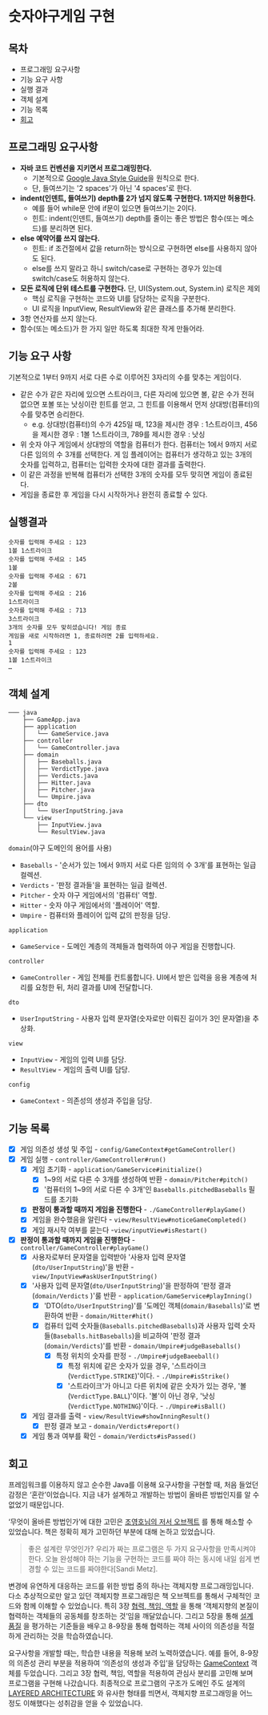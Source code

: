 # 숫자야구게임 구현

## 목차

- 프로그래밍 요구사항
- 기능 요구 사항
- 실행 결과
- 객체 설계
- 기능 목록
- [회고](#retrospective)

## 프로그래밍 요구사항

- **자바 코드 컨벤션을 지키면서 프로그래밍한다.**
  - 기본적으로 [Google Java Style Guide](https://google.github.io/styleguide/javaguide.html)을 원칙으로 한다.
  - 단, 들여쓰기는 '2 spaces'가 아닌 '4 spaces'로 한다.
- **indent(인덴트, 들여쓰기) depth를 2가 넘지 않도록 구현한다. 1까지만 허용한다.**
  - 예를 들어 while문 안에 if문이 있으면 들여쓰기는 2이다.
  - 힌트: indent(인덴트, 들여쓰기) depth를 줄이는 좋은 방법은 함수(또는 메소드)를 분리하면 된다.
- **else 예약어를 쓰지 않는다.**
  - 힌트: if 조건절에서 값을 return하는 방식으로 구현하면 else를 사용하지 않아도 된다.
  - else를 쓰지 말라고 하니 switch/case로 구현하는 경우가 있는데 switch/case도 허용하지 않는다.
- **모든 로직에 단위 테스트를 구현한다.** 단, UI(System.out, System.in) 로직은 제외
  - 핵심 로직을 구현하는 코드와 UI를 담당하는 로직을 구분한다.
  - UI 로직을 InputView, ResultView와 같은 클래스를 추가해 분리한다.
- 3항 연산자를 쓰지 않는다.
- 함수(또는 메소드)가 한 가지 일만 하도록 최대한 작게 만들어라.

## 기능 요구 사항

기본적으로 1부터 9까지 서로 다른 수로 이루어진 3자리의 수를 맞추는 게임이다.

- 같은 수가 같은 자리에 있으면 스트라이크, 다른 자리에 있으면 볼, 같은 수가 전혀 없으면 포볼 또는 낫싱이란 힌트를 얻고, 그 힌트를 이용해서 먼저 상대방(컴퓨터)의 수를 맞추면 승리한다.
  - e.g. 상대방(컴퓨터)의 수가 425일 때, 123을 제시한 경우 : 1스트라이크, 456을 제시한 경우 : 1볼 1스트라이크, 789를 제시한 경우 : 낫싱
- 위 숫자 야구 게임에서 상대방의 역할을 컴퓨터가 한다. 컴퓨터는 1에서 9까지 서로 다른 임의의 수 3개를 선택한다. 게 임 플레이어는 컴퓨터가 생각하고 있는 3개의 숫자를 입력하고, 컴퓨터는 입력한 숫자에 대한 결과를 출력한다.
- 이 같은 과정을 반복해 컴퓨터가 선택한 3개의 숫자를 모두 맞히면 게임이 종료된다.
- 게임을 종료한 후 게임을 다시 시작하거나 완전히 종료할 수 있다.

## 실행결과
```
숫자를 입력해 주세요 : 123
1볼 1스트라이크
숫자를 입력해 주세요 : 145
1볼
숫자를 입력해 주세요 : 671
2볼
숫자를 입력해 주세요 : 216
1스트라이크
숫자를 입력해 주세요 : 713
3스트라이크
3개의 숫자를 모두 맞히셨습니다! 게임 종료
게임을 새로 시작하려면 1, 종료하려면 2를 입력하세요.
1
숫자를 입력해 주세요 : 123
1볼 1스트라이크
…
```

## 객체 설계
```
─── java
    ├── GameApp.java
    ├── application
    │   └── GameService.java
    ├── controller
    │   └── GameController.java
    ├── domain
    │   ├── Baseballs.java
    │   ├── VerdictType.java
    │   ├── Verdicts.java
    │   ├── Hitter.java
    │   ├── Pitcher.java
    │   └── Umpire.java
    ├── dto
    │   └── UserInputString.java
    └── view
        ├── InputView.java
        └── ResultView.java
```

`domain`(야구 도메인의 용어를 사용)

- `Baseballs` - '순서가 있는 1에서 9까지 서로 다른 임의의 수 3개'를 표현하는 일급 컬렉션.
- `Verdicts` - '판정 결과들'을 표현하는 일급 컬렉션.
- `Pitcher` - 숫자 야구 게임에서의 '컴퓨터' 역할.
- `Hitter` - 숫자 야구 게임에서의 '플레이어' 역할.
- `Umpire` - 컴퓨터와 플레이어 입력 값의 판정을 담당.

`application`

- `GameService` - 도메인 계층의 객체들과 협력하여 야구 게임을 진행합니다.

`controller`

- `GameController` - 게임 전체를 컨트롤합니다. UI에서 받은 입력을 응용 계층에 처리를 요청한 뒤, 처리 결과를 UI에 전달합니다.

`dto`

- `UserInputString` - 사용자 입력 문자열(숫자로만 이뤄진 길이가 3인 문자열)을 추상화.

`view`

- `InputView` - 게임의 입력 UI를 담당.
- `ResultView` - 게임의 출력 UI를 담당.

`config`

- `GameContext` - 의존성의 생성과 주입을 담당.

## 기능 목록

- [x] 게임 의존성 생성 및 주입 - `config/GameContext#getGameController()`
- [x] 게임 실행 - `controller/GameController#run()`
  - [x] 게임 초기화 - `application/GameService#initialize()`
    - [x] 1~9의 서로 다른 수 3개를 생성하여 반환 - `domain/Pitcher#pitch()`
    - [x] '컴퓨터의 1~9의 서로 다른 수 3개'인 `Baseballs.pitchedBaseballs` 필드를 초기화
  - [x] **판정이 통과할 때까지 게임을 진행한다** - `./GameController#playGame()`
  - [x] 게임을 완수했음을 알린다 - `view/ResultView#noticeGameCompleted()`
  - [x] 게임 재시작 여부를 묻는다 -`view/inputView#isRestart()`

- [x] **판정이 통과할 때까지 게임을 진행한다** - `controller/GameController#playGame()`
  - [x] 사용자로부터 문자열을 입력받아 '사용자 입력 문자열(`dto/UserInputString`)'을 반환 - `view/InputView#askUserInputString()`
  - [x] '사용자 입력 문자열(`dto/UserInputString`)'을 판정하여 '판정 결과(`domain/Verdicts` )'룰 반환 - `application/GameService#playInning()`
    - [x] 'DTO(`dto/UserInputString`)'를 '도메인 객체(`domain/Baseballs`)'로 변환하여 반환 - `domain/Hitter#hit()`
    - [x] 컴퓨터 입력 숫자들(`Baseballs.pitchedBaseballs`)과 사용자 입력 숫자들(`Baseballs.hitBaseballs`)을 비교하여 '판정 결과(`domain/Verdicts`)'를 반환 - `domain/Umpire#judgeBaseballs()`
      - [x] 특정 위치의 숫자를 판정 - `./Umpire#judgeBaeeball()`
        - [x] 특정 위치에 같은 숫자가 있을 경우, '스트라이크(`VerdictType.STRIKE`)'이다. - `./Umpire#isStrike()`
        - [x] '스트라이크'가 아니고 다른 위치에 같은 숫자가 있는 경우, '볼(`VerdictType.BALL`)'이다. '볼'이 아닌 경우, '낫싱(`VerdictType.NOTHING`)'이다. - `./Umpire#isBall()`
  - [x] 게임 결과를 출력 - `view/ResultView#showInningResult()`
    - [x] 판정 결과 보고 - `domain/Verdicts#report()`
  - [x] 게임 통과 여부를 확인 - `domain/Verdicts#isPassed()`

## 회고 <a name ="retrospective"></a>

프레임워크를 이용하지 않고 순수한 Java를 이용해 요구사항을 구현할 때, 처음 들었던 감정은 ‘혼란’이었습니다. 지금 내가 설계하고 개발하는 방법이 올바른 방법인지를 알 수 없었기 때문입니다.

‘무엇이 올바른 방법인가’에 대한 고민은 [조영호님의 저서 오브젝트](https://github.com/eastshine-high/til/tree/main/books/object) 를 통해 해소할 수 있었습니다. 책은 정확히 제가 고민하던 부분에 대해 논하고 있었습니다.

> 좋은 설계란 무엇인가? 우리가 짜는 프로그램은 두 가지 요구사항을 만족시켜야 한다. 오늘 완성해야 하는 기능을 구현하는 코드를 짜야 하는 동시에 내일 쉽게 변경할 수 있는 코드를 짜야한다[Sandi Metz].
>

변경에 유연하게 대응하는 코드를 위한 방법 중의 하나는 객체지향 프로그래밍입니다. 다소 추상적으로만 알고 있던 객체지향 프로그래밍은 책 오브젝트를 통해서 구체적인 코드와 함께 이해할 수 있었습니다. 특히 3장 [협력, 책임, 역할](https://github.com/eastshine-high/til/blob/main/books/object/collaboration-responsibility-role.md) 을 통해 ‘객체지향의 본질이 협력하는 객체들의 공동체를 창조하는 것’임을 깨달았습니다. 그리고 5장을 통해 [설계 품질](https://github.com/eastshine-high/til/blob/main/books/object/design-quality.md) 을 평가하는 기준들을 배우고 8-9장을 통해 협력하는 객체 사이의 의존성을 적절하게 관리하는 것을 학습하였습니다.

요구사항을 개발할 때는, 학습한 내용을 적용해 보려 노력하였습니다. 예를 들어, 8-9장의 의존성 관리 부분을 적용하여 ‘의존성의 생성과 주입’을 담당하는 [GameContext](https://github.com/eastshine-high/java-baseball-playground/blob/main/src/main/java/config/GameContext.java) 객체를 두었습니다. 그리고 3장 협력, 책임, 역할을 적용하여 관심사 분리를 고민해 보며 프로그램을 구현해 나갔습니다. 최종적으로 프로그램의 구조가 도메인 주도 설계의 [LAYERED ARCHITECTURE](https://github.com/eastshine-high/til/blob/main/books/domain-driven-design/isolating-the-domain/layered-architecture.md) 와 유사한 형태를 띄면서, 객체지향 프로그래밍을 어느 정도 이해했다는 성취감을 얻을 수 있었습니다.
